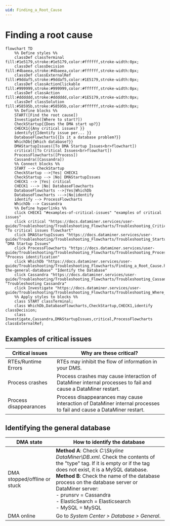 ```yaml
---
uid: Finding_a_Root_Cause
---
```


# Finding a root cause

```mermaid
flowchart TD
    %% Define styles %%
    classDef classTerminal fill:#1e5179,stroke:#1e5179,color:#ffffff,stroke-width:0px;
    classDef classDecision fill:#4baeea,stroke:#4baeea,color:#ffffff,stroke-width:0px;
    classDef classExternalRef fill:#9ddaf5,stroke:#9ddaf5,color:#1E5179,stroke-width:0px;
    classDef classActionClickable fill:#999999,stroke:#999999,color:#ffffff,stroke-width:0px;
    classDef classAction fill:#dddddd,stroke:#dddddd,color:#1E5179,stroke-width:0px;
    classDef classSolution fill:#58595b,stroke:#58595b,color:#ffffff,stroke-width:0px;
    %% Define blocks %%
    START([Find the root cause])
    Investigate([Where to start?])
    CheckStartup{{Does the DMA start up?}}
    CHECK1{{Any critical issues? }}
    identify{{Identify issue per... }}
    DatabaseFlowcharts{{Is it a database problem?}}
    WhichDb{{Which database?}}
    DMAStartupIssues([To DMA Startup Issues<br>flowchart])
    critical([To Critical Issues<br>flowchart])
    ProcessFlowcharts([Process])
    Cassandra([Cassandra])
    %% Connect blocks %%
    START --> CheckStartup
    CheckStartup -->|Yes| CHECK1
    CheckStartup --> |No| DMAStartupIssues
    CHECK1 --> |Yes| critical
    CHECK1 ---> |No| DatabaseFlowcharts
    DatabaseFlowcharts -->|Yes|WhichDb
    DatabaseFlowcharts --->|No|identify
    identify --> ProcessFlowcharts
    WhichDb --> Cassandra
    %% Define hyperlinks %%
    click CHECK1 "#examples-of-critical-issues" "examples of critical issues"
    click critical "https://docs.dataminer.services/user-guide/Troubleshooting/Troubleshooting_Flowcharts/Troubleshooting_Critical_Issues/Troubleshooting_Critical_Issues_Overview.html" "To critical issues flowchart"
    click DMAStartupIssues "https://docs.dataminer.services/user-guide/Troubleshooting/Troubleshooting_Flowcharts/Troubleshooting_Startup_Issues.html" "DMA Startup Issues"
    click ProcessFlowcharts "https://docs.dataminer.services/user-guide/Troubleshooting/Troubleshooting_Flowcharts/Troubleshooting_Process_Identification/Troubleshooting_Process_Identification.html" "Process identification"
    click WhichDb "https://docs.dataminer.services/user-guide/Troubleshooting/Troubleshooting_Flowcharts/Finding_a_Root_Cause.html#identifying-the-general-database" "Identify the Database"
    click Cassandra "https://docs.dataminer.services/user-guide/Troubleshooting/Troubleshooting_Flowcharts/Troubleshooting_Cassandra/Troubleshooting_Cassandra.html" "Troubleshooting Cassandra"
    click Investigate "https://docs.dataminer.services/user-guide/Troubleshooting/Troubleshooting_Flowcharts/Troubleshooting_Where_to_Start.html"
    %% Apply styles to blocks %%
    class START classTerminal;
    class WhichDb,DatabaseFlowcharts,CheckStartup,CHECK1,identify classDecision;
    class Investigate,Cassandra,DMAStartupIssues,critical,ProcessFlowcharts classExternalRef;
```

## Examples of critical issues

| Critical issues | Why are these critical? |
|--|--|
| RTEs/Runtime Errors | RTEs may inhibit the flow of information in your DMS. |
| Process crashes | Process crashes may cause interaction of DataMiner internal processes to fail and cause a DataMiner restart. |
| Process disappearances | Process disappearances may cause interaction of DataMiner internal processes to fail and cause a DataMiner restart. |

## Identifying the general database

| DMA state | How to identify the database |
|--|--|
| DMA stopped/offline or stuck | **Method A**: Check *C:\Skyline DataMiner\DB.xml*. Check the contents of the "type" tag. If it is empty or if the tag does not exist, it is a MySQL database. <br> **Method B**: Check the name of the database process on the database server or DataMiner server: <br> - prunsrv = Cassandra <br> - ElasticSearch = Elasticsearch <br> - MySQL = MySQL |
| DMA online | Go to *System Center > Database > General*.|
